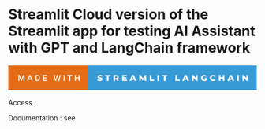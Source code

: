 # Streamlit Cloud version of the Streamlit app for testing AI Assistant with GPT and LangChain framework

![forthebadge](forthebadge.svg)

Access : 

Documentation : see 